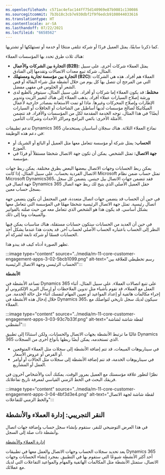 ```yaml
---
ms.openlocfilehash: c571ac4efac144ff75d140969e87b9081c130086
ms.sourcegitcommit: 7b3b18c3cb7e930dbf2f9f6edcb9108044033616
ms.translationtype: HT
ms.contentlocale: ar-SA
ms.lasthandoff: 07/22/2021
ms.locfileid: "6658562"
---
```

كما ذكرنا سابقًا، يمثل العميل فردًا أو شركة تتلقى منتجًا أو خدمة أو تستهلكها أو تشتريها.

هناك ثلاث طرق تحدد بها المؤسسات العملاء:

 -  **التجارة بين الشركات والأعمال (B2B):** يمثل العملاء شركات أخرى. على سبيل المثال، شركة تبيع معدات الاتصالات وتقدمها إلى الفنادق.
 -  **التجارة بين مؤسسة تجارية ومستهلك (B2C):** العملاء هم أفراد. هذه هي الشركات التي من المرجح أن تتصل بها كل يوم من خلال أنشطة مثل شراء البقالة أو قص الشعر أو الجلوس في مقهى مفضل.
 -  **مختلط**: قد يكون العملاء إما شركات أو أفراد. على سبيل المثال، سيتوفر بالطبع لدى ورشة إصلاح السيارات عملاء أفراد. يذهب العملاء إلى هناك لتغيير الزيت وتدوير الإطارات وإصلاح المحركات وغيرها. ماذا لو تمت الاستعانة بمصادر خارجية لأعمال الميكانيكا لصالح مؤسسات لديها أساطيل من الشاحنات أو الحافلات أو السيارات أيضًا؟ في هذا المثال، توجه الخدمة المقدمة لكل من المؤسسات والأفراد. قد تتضمن الأمثلة الأخرى: بائعي البرامج ومراكز الأحداث وشركات التأمين.

تدعم تطبيقات Dynamics 365 نماذج العملاء الثلاثة. هناك سجلان أساسيان يستخدمان في دعم هذه الوظيفة:

 -  **الحساب:** يمثل شركة أو مؤسسة تتعامل معها مثل العميل أو البائع أو الشريك أو الموزع.
 -  **جهة الاتصال:** تمثل الشخص. يمكن أن تكون جهة الاتصال شخصًا مستقلاً أو فردًا في مؤسسة.

يمكن ربط الحسابات وجهات الاتصال ببعضها البعض بطرق مختلفة. يمكن ربط جهات الاتصال الفردية بحساب. على سبيل المثال، إذا كانت Microsoft تمثل حساب ضمن نظام Microsoft Dynamics365، فقد تتضمن جهات الاتصال بيل جيتس. يتضمن كل سجل جهة اتصال في Dynamics 365 حقل العميل الأصلي الذي يتيح لك ربط جهة اتصال بسجل حساب معين.

في حين أن الحساب قد يتضمن جهات اتصال متعددة، فمن المحتمل أن يكون يتضمن جهة اتصال رئيسية. تمثل جهة الاتصال الرئيسية شخصًا مهمًا في المؤسسة التي تتعامل معها بشكل أساسي. قد يكون هذا هو الشخص الذي تتعامل معه من حيث صلته بالفواتير والمبيعات وما إلى ذلك.

في حين أن العديد من الحسابات ستكون حسابات مستقلة، هناك مناسبات يمكن فيها النظر إلى الحساب باعتباره الحساب الأصلي لحساب آخر. قد يحدث هذا عندما يشكل أحد الحسابات قسمًا أو شركة تابعة لشركة أم.

تظهر الصورة أدناه كيف قد يبدو هذا.

:::image type="content" source="../media/m-11-core-customer-engagement-apps-3-02-5bcb1099.png" alt-text="رسم تخطيطي للعلاقة بين الحساب الرئيسي وجهة الاتصال الرئيسية":::


**الأنشطة**

تساعد الأنشطة في Dynamics 365 على تتبع اتصالات العملاء. على سبيل المثال، أثناء العمل مع العملاء، قد تقوم بأشياء مثل تدوين الملاحظات أو إرسال البريد الإلكتروني أو إجراء مكالمات هاتفية أو إعداد المواعيد أو تعيين المهام لنفسك أثناء حل حالة الخدمة. من خلال إدخال هذه الأنشطة في Dynamics 365، سيكون لديك سجل تاريخي لتواصلك مع العملاء.

:::image type="content" source="../media/m-11-core-customer-engagement-apps-3-03-93c7b33f.png" alt-text="لقطة شاشة لشاشة أنشطتي":::


غالبًا ما ترتبط الأنشطة بجهات الاتصال والحسابات، ولكن استنادًا إلى تطبيق Dynamics 365 الذي تستخدمه، يمكن أيضًا ربطها بأنواع أخرى من السجلات.

 -  في سيناريوهات المبيعات، قد تتم إضافة الأنشطة إلى سجلات مثل العملاء المتوقعين أو الفرص أو عروض الأسعار.
 -  في سيناريوهات الخدمة، قد تتم إضافة الأنشطة إلى سجلات مثل الحالات أو أوامر العمل أو المشاريع.

نظرًا لتطور علاقة مؤسستك مع العميل بمرور الوقت، يمكنك أنت والأشخاص آخرون في فريقك البحث في الخط الزمني القياسي لمعرفة تاريخ تفاعلاتك.

:::image type="content" source="../media/m-11-core-customer-engagement-apps-3-04-4bf3d3e4.png" alt-text="لقطة شاشة لجهة الاتصال والخط الزمني للتفاعلات":::


## <a name="demo-click-through-manage-customers-and-activities"></a>النقر التجريبي: إدارة العملاء والأنشطة

في هذا العرض التوضيحي للنقر، ستقوم بإنشاء سجل حساب وإضافة جهات اتصال وأنشطة ذات صلة إلى السجل.

[إدارة العملاء والأنشطة](https://edxinteractivepage.blob.core.windows.net/edxpages/mb-910/MB910-CORE-M1-ACTDEMO/index.html?azure-portal=true)

يعد تحديد سجلات الحساب وجهات الاتصال والعمل معها في تطبيقات Dynamics 365 أحد أكثر الأنشطة شيوعًا التي ستقوم بها في التطبيق. بمجرد إنشاء الحسابات وجهات الاتصال، ستمثل الأنشطة مثل المكالمات الهاتفية والمهام والمواعيد التفاعلات التي لديك مع عملائك.
